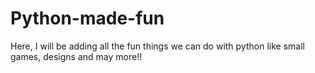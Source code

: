 # Python-made-fun

Here, I will be adding all the fun things we can do with python like small games, designs and may more!!
